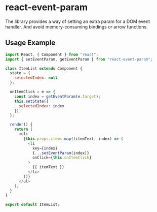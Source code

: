# react-event-param

The library provides a way of setting an extra param for a DOM event handler.
And avoid memory-consuming bindings or arrow functions.

## Usage Example

```javascript
import React, { Component } from "react";
import { setEventParam, getEventParam } from "react-event-param";

class ItemList extends Component {
  state = {
    selectedIndex: null
  };

  onItemClick = e => {
    const index = getEventParam(e.target);
    this.setState({
      selectedIndex: index
    });
  };

  render() {
    return (
      <ul>
        {this.props.items.map((itemText, index) => (
          <li
            key={index}
            {...setEventParam(index)}
            onClick={this.onItemClick}
          >
            {{ itemText }}
          </li>
        ))}
      </ul>
    );
  }
}

export default ItemList;

```
